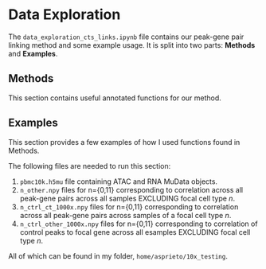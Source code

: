 # Data Exploration

The `data_exploration_cts_links.ipynb` file contains our peak-gene pair linking method and some example usage. It is split into two parts: **Methods** and **Examples**.

## Methods

This section contains useful annotated functions for our method.

## Examples

This section provides a few examples of how I used  functions found in Methods.

The following files are needed to run this section:

1. `pbmc10k.h5mu` file containing ATAC and RNA MuData objects.
2. `n_other.npy` files for n={0,11} corresponding to correlation across all peak-gene pairs across all samples EXCLUDING focal cell type *n*.
3. `n_ctrl_ct_1000x.npy` files for n={0,11} corresponding to correlation across all peak-gene pairs across samples of a focal cell type *n*.
4. `n_ctrl_other_1000x.npy` files for n={0,11} corresponding to correlation of control peaks to focal gene across all esamples EXCLUDING focal cell type *n*.

All of which can be found in my folder, `home/asprieto/10x_testing`.